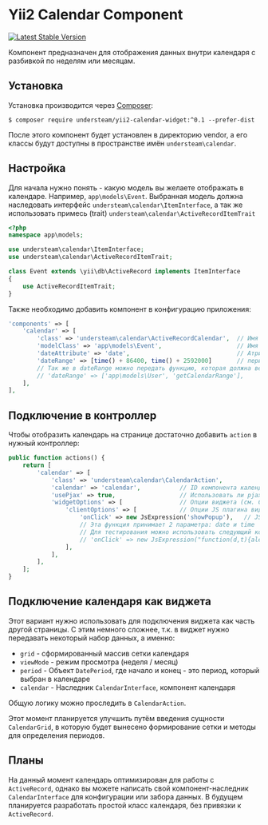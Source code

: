 # Yii2 Calendar Component

[![Latest Stable Version](https://poser.pugx.org/understeam/yii2-calendar-widget/v/stable)](https://packagist.org/packages/understeam/yii2-calendar-widget)

Компонент предназначен для отображения данных внутри календаря с разбивкой
по неделям или месяцам.

## Установка

Установка производится через [Composer](https://getcomposer.org):

```
$ composer require understeam/yii2-calendar-widget:^0.1 --prefer-dist
```

После этого компонент будет установлен в директорию vendor, а его классы будут
доступны в пространстве имён `understeam\calendar`.

## Настройка

Для начала нужно понять - какую модель вы желаете отображать в календаре. Например,
`app\models\Event`. Выбранная модель должна наследовать интерфейс
`understeam\calendar\ItemInterface`, а так же использовать примесь (trait)
`understeam\calendar\ActiveRecordItemTrait`

```php
<?php
namespace app\models;

use understeam\calendar\ItemInterface;
use understeam\calendar\ActiveRecordItemTrait;

class Event extends \yii\db\ActiveRecord implements ItemInterface
{
    use ActiveRecordItemTrait;
}
```

Также необходимо добавить компонент в конфигурацию приложения:

```php
'components' => [
    'calendar' => [
        'class' => 'understeam\calendar\ActiveRecordCalendar',  // Имя класса календаря
        'modelClass' => 'app\models\Event',                     // Имя класса модели
        'dateAttribute' => 'date',                              // Атрибут модели, в котором хранится дата (тип в БД timestamp или datetime)
        'dateRange' => [time() + 86400, time() + 2592000]       // период, в который будет доступно событие onClick
        // Так же в dateRange можно передать функцию, которая должна вернуть нужный массив в случае если нужны динамические вычисления
        // 'dateRange' => ['app\models\User', 'getCalendarRange'],
    ],
],
```

## Подключение в контроллер

Чтобы отобразить календарь на странице достаточно добавить `action` в нужный контроллер:

```php
public function actions() {
    return [
        'calendar' => [
            'class' => 'understeam\calendar\CalendarAction',
            'calendar' => 'calendar',           // ID компонента календаря (да, можно подключать несколько)
            'usePjax' => true,                  // Использовать ли pjax для ajax загрузки страниц
            'widgetOptions' => [                // Опции виджета (см. CalendarWidget)
                'clientOptions' => [            // Опции JS плагина виджета (пока только одна)
                    'onClick' => new JsExpression('showPopup'),   // JS функция, которая будет выполнена при клике на доступное время
                    // Эта функция принимает 2 параметра: date и time
                    // Для тестирования можно использовать следующий код:
                    // 'onClick' => new JsExpression("function(d,t){alert([d,t].join(' '))}")
                ],
            ],
        ],
    ];
}
```

## Подключение календаря как виджета

Этот вариант нужно использовать для подключения виджета как часть другой страницы.
С этим немного сложнее, т.к. в виджет нужно передавать некоторый набор данных, а именно:

* `grid` - сформированный массив сетки календаря
* `viewMode` - режим просмотра (неделя / месяц)
* `period` - Объект `DatePeriod`, где начало и конец - это период, который выбран в календаре
* `calendar` - Наследник `CalendarInterface`, компонент календаря

Общую логику можно проследить в `CalendarAction`.

Этот момент планируется улучшить путём введения сущности `CalendarGrid`, в которую будет
вынесено формирование сетки и методы для определения периодов.

## Планы

На данный момент календарь оптимизирован для работы с `ActiveRecord`, однако вы можете написать
свой компонент-наследник `CalendarInterface` для конфигурации или забора данных. В будущем
планируется разработать простой класс календаря, без привязки к `ActiveRecord`.
